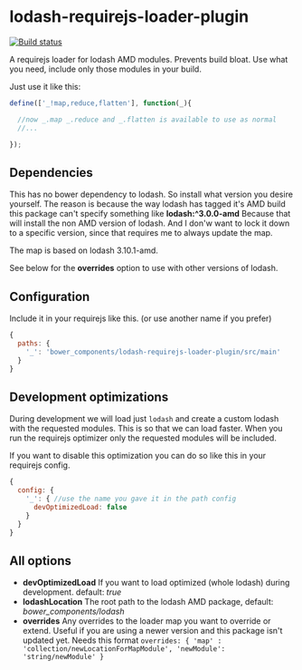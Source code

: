 # lodash-requirejs-loader-plugin

[![Build status](https://travis-ci.org/mokkabonna/lodash-requirejs-loader-plugin.png)](https://travis-ci.org/mokkabonna/lodash-requirejs-loader-plugin)

A requirejs loader for lodash AMD modules. Prevents build bloat. Use what you need, include only those modules in your build.

Just use it like this:


```js
define(['_!map,reduce,flatten'], function(_){

  //now _.map _.reduce and _.flatten is available to use as normal
  //...

});
```

## Dependencies

This has no bower dependency to lodash. So install what version you desire yourself. The reason is because the way lodash has tagged it's AMD build this package can't specify something like **lodash:^3.0.0-amd** Because that will install the non AMD version of lodash. And I don'w want to lock it down to a specific version, since that requires me to always update the map.

The map is based on lodash 3.10.1-amd.

See below for the **overrides** option to use with other versions of lodash.


## Configuration

Include it in your requirejs like this. (or use another name if you prefer)

```js
{
  paths: {
    '_': 'bower_components/lodash-requirejs-loader-plugin/src/main'
  }
}
```


## Development optimizations

During development we will load just `lodash` and create a custom lodash with the requested modules. This is so that we can load faster. When you run the requirejs optimizer only the requested modules will be included.


If you want to disable this optimization you can do so like this in your requirejs config.

```js
{
  config: {
    '_': { //use the name you gave it in the path config
      devOptimizedLoad: false
    }
  }
}
```


## All options

- **devOptimizedLoad** If you want to load optimized (whole lodash) during development. default: *true*
- **lodashLocation** The root path to the lodash AMD package, default: *bower_components/lodash*
- **overrides** Any overrides to the loader map you want to override or extend. Useful if you are using a newer version and this package isn't updated yet. Needs this format `overrides: { 'map' : 'collection/newLocationForMapModule', 'newModule': 'string/newModule' }`
